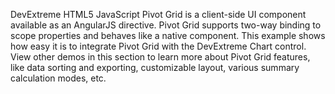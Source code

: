 DevExtreme HTML5 JavaScript Pivot Grid is a client-side UI component available as an AngularJS directive. Pivot Grid supports two-way binding to scope properties and behaves like a native component. This example shows how easy it is to integrate Pivot Grid with the DevExtreme Chart control. View other demos in this section to learn more about Pivot Grid features, like data sorting and exporting, customizable layout, various summary calculation modes, etc.